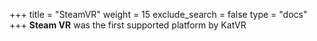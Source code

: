 +++
title = "SteamVR"
weight = 15
exclude_search = false
type = "docs"
+++
__Steam VR__ was the first supported platform by KatVR

